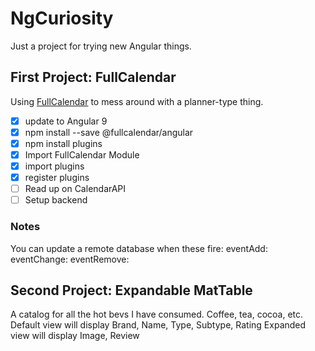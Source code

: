 # NgCuriosity
Just a project for trying new Angular things.

## First Project: FullCalendar
Using [FullCalendar](https://fullcalendar.io/docs/angular) to mess around with a planner-type thing. 

- [x] update to Angular 9
- [x] npm install --save @fullcalendar/angular 
- [x] npm install plugins
- [x] Import FullCalendar Module 
- [x] import plugins 
- [x] register plugins
- [ ] Read up on CalendarAPI
- [ ] Setup backend 

### Notes
  You can update a remote database when these fire:
    eventAdd:
    eventChange:
    eventRemove:

## Second Project: Expandable MatTable
A catalog for all the hot bevs I have consumed. Coffee, tea, cocoa, etc.
Default view will display Brand, Name, Type, Subtype, Rating
Expanded view will display Image, Review